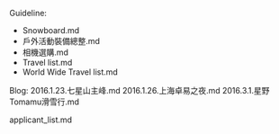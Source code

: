 Guideline:
- Snowboard.md
- 戶外活動裝備總整.md
- 相機選購.md
- Travel list.md
- World Wide Travel list.md

Blog:
2016.1.23.七星山主峰.md
2016.1.26.上海卓易之夜.md
2016.3.1.星野Tomamu滑雪行.md


applicant_list.md
